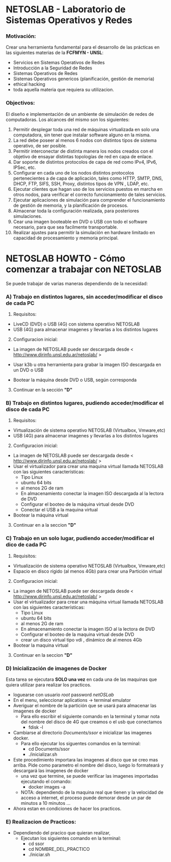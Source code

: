 # NETOSLAB - Laboratorio de Sistemas Operativos y Redes

### Motivación:
Crear una herramienta fundamental para el desarrollo de las prácticas en las siguientes materias de la **FCFMYN - UNSL**:
- Servicios en Sistemas Operativos de Redes 
- Introducción a la Seguridad de Redes 
- Sistemas Operativos de Redes
- Sistemas Operativos genericos (planificación, gestión de memoria)
- ethical hacking 
- toda aquella materia que requiera su utilizacion.

### Objectivos:
El diseño e implementación de un ambiente de simulación de redes de computadoras. Los alcances del mismo son los siguientes:

 1. Permitir desplegar toda una red de máquinas virtualizada en solo una computadora, sin tener que instalar software alguno en la misma.
 2. La red debe poseer al menos 6 nodos con distintos tipos de sistema operativo, de ser posible.
 3. Permitir interconectar de distinta manera los nodos creados con el objetivo de ensayar distintas topologías de red en capa de enlace.
 4. Dar soporte de distintos protocolos de capa de red  como IPv4, IPv6, IPSec, etc.
 5. Configurar en cada uno de los nodos distintos protocolos pertenecientes a de capa de aplicación, tales como HTTP, SMTP, DNS, DHCP, FTP, SIFS, SSH, Proxy, distintos tipos de VPN , LDAP, etc.
 6. Ejecutar clientes que hagan uso de los servicios puestos en marcha en otros nodos, para verificar el correcto funcionamiento de tales servicios.
 7. Ejecutar aplicaciones de simulación para comprender el funcionamiento de gestión de memoria, y la planificación de procesos.
 8. Almacenar toda la configuración realizada, para posteriores simulaciones.
 9. Cear una imagen booteable en DVD o USB  con todo el software necesario, para que sea facilmente transportable.
 10. Realizar ajustes para permitir la simulación en hardware limitado en capacidad de procesamiento y memoria principal.
# NETOSLAB HOWTO - Cómo comenzar a trabajar con NETOSLAB  

Se puede trabajar de varias maneras dependiendo de la necesidad:
### A) Trabajo en distintos lugares, sin acceder/modificar el disco de cada PC
1. Requisitos:
  - LiveCD (DVD) o USB (4G) con sistema operativo NETOSLAB
  - USB (4G) para almacenar imagenes y llevarlas a los distintos lugares 

2. Configuracion inicial:
  - La imagen de NETOSLAB puede ser descargada desde < http://www.dirinfo.unsl.edu.ar/netoslab/ > 

  - Usar k3b u otra herramienta para grabar la imagen ISO descargada en un DVD o USB

  - Bootear la máquina desde DVD o USB, según corresponda 

3. Continuar en la sección **"D"**

### B) Trabajo en distintos lugares, pudiendo acceder/modificar el disco de cada PC
1. Requisitos:
  - Virtualización de sistema operativo NETOSLAB (Virtualbox, Vmware,etc)
  - USB (4G) para almacenar imagenes y llevarlas a los distintos lugares

2. Configuracion inicial:
  - La imagen de NETOSLAB puede ser descargada desde < http://www.dirinfo.unsl.edu.ar/netoslab/ >
  - Usar el virtualizador para crear una maquina virtual llamada NETOSLAB con las siguientes características:
    - Tipo Linux
    - ubuntu 64 bits
    - al menos 2G de ram
    - En almacenamiento conectar la imagen ISO descargada al la lectora de DVD
    - Configurar el booteo de la máquina virtual desde DVD
    - Conectar el USB a la maquina virtual 
  - Bootear la máquina virtual
3. Continuar en a la seccion **"D"**

### C) Trabajo en un solo lugar, pudiendo acceder/modificar el dico de cada PC
1. Requisitos:
  - Virtualización de sistema operativo NETOSLAB (Virtualbox, Vmware,etc)
  - Espacio en disco rígido (al menos 4Gb) para crear una Partición virtual

2. Configuracion inicial:
  - La imagen de NETOSLAB puede ser descargada desde < http://www.dirinfo.unsl.edu.ar/netoslab/ >
  - Usar el virtualizador para crear una máquina virtual llamada NETOSLAB con las siguientes características:
    - Tipo Linux
    - ubuntu 64 bits
    - al menos 2G de ram
    - En almacenamiento conectar la imagen ISO al la lectora de DVD
    - Configurar el booteo de la maquina virtual desde DVD
    - crear un disco virtual tipo vdi , dinámico de al menos 4Gb
  - Bootear la maquina virtual 

  3. Continuar en la seccion **"D"**


### D) Inicialización de imagenes de Docker
  Esta tarea se ejecutara **SOLO una vez** en cada una de las maquinas que quiera utilizar para realizar los practicos.
  - loguearse con usuario *root* password *netOSLab*
  - En el menu, seleccionar aplications -> terminal emulator
  - Averiguar el nombre de la partición que se usará para almacenar las imagenes de docker
    - Para ello escribir el siguiente comando en la terminal y tomar nota del nombre del disco de 4G que creamos o el usb que conectamos
      - fdisk -l
  - Cambiarse al directorio *Documents/ssor* e inicializar las imagenes docker.
    - Para ello ejecutar los siguentes comandos en la terminal:
      - cd Documents/ssor
      - ./inicializar.sh
  - Este procedimiento importara las imagenes al disco que se creo mas arriba. Pide como parametro el nombre del disco, luego lo formateará y descargará las imagenes de docker
    - una vez que termine, se puede verificar las imagenes importadas ejecutando el comando:
      - docker images -a
    - NOTA: dependiendo de la maquina real que tienen y la velocidad de acceso a internet, el proceso puede demorar desde un par de minutos a 10 minutos ...
  - Ahora estan en condiciones de hacer los practicos.

  ### E) Realizacion de Practicos:
  - Dependiendo del pracico que quieran realizar, 
    - Ejecutan los siguientes comando en la terminal:
      - cd ssor
      - cd NOMBRE_DEL_PRACTICO
      - ./iniciar.sh






